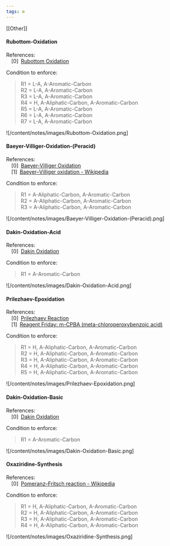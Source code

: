 ```yaml
---
tags: ⚙️
---
```

[[Other]]

#### Rubottom-Oxidation

References:   
 [0] [Rubottom Oxidation](https://synarchive.com/named-reactions/rubottom-oxidation)  
 


 
  Condition to enforce: 
> R1 = L-A, A-Aromatic-Carbon  
> R2 = L-A, A-Aromatic-Carbon  
> R3 = L-A, A-Aromatic-Carbon  
> R4 = H, A-Aliphatic-Carbon, A-Aromatic-Carbon  
> R5 = L-A, A-Aromatic-Carbon  
> R6 = L-A, A-Aromatic-Carbon  
> R7 = L-A, A-Aromatic-Carbon  
> 




![/content/notes/images/Rubottom-Oxidation.png]

#### Baeyer-Villiger-Oxidation-(Peracid)

References:   
 [0] [Baeyer-Villiger Oxidation](https://www.organic-chemistry.org/namedreactions/baeyer-villiger-oxidation.shtm)  
 [1] [Baeyer–Villiger oxidation - Wikipedia](https://en.wikipedia.org/wiki/Baeyer–Villiger_oxidation)  
 


 
  Condition to enforce: 
> R1 = A-Aliphatic-Carbon, A-Aromatic-Carbon  
> R2 = A-Aliphatic-Carbon, A-Aromatic-Carbon  
> R3 = A-Aliphatic-Carbon, A-Aromatic-Carbon  
> 




![/content/notes/images/Baeyer-Villiger-Oxidation-(Peracid).png]

#### Dakin-Oxidation-Acid

References:   
 [0] [Dakin Oxidation](https://synarchive.com/named-reactions/dakin-oxidation)  
 


 
  Condition to enforce: 
> R1 = A-Aromatic-Carbon  
> 




![/content/notes/images/Dakin-Oxidation-Acid.png]

#### Prilezhaev-Epoxidation

References:   
 [0] [Prilezhaev Reaction](https://www.organic-chemistry.org/namedreactions/prilezhaev-reaction.shtm)  
 [1] [Reagent Friday: m-CPBA (meta-chloroperoxybenzoic acid)](https://www.masterorganicchemistry.com/2011/06/17/reagent-friday-m-cpba-meta-chloroperoxybenzoic-acid/)  
 


 
  Condition to enforce: 
> R1 = H, A-Aliphatic-Carbon, A-Aromatic-Carbon  
> R2 = H, A-Aliphatic-Carbon, A-Aromatic-Carbon  
> R3 = H, A-Aliphatic-Carbon, A-Aromatic-Carbon  
> R4 = H, A-Aliphatic-Carbon, A-Aromatic-Carbon  
> R5 = H, A-Aliphatic-Carbon, A-Aromatic-Carbon  
> 




![/content/notes/images/Prilezhaev-Epoxidation.png]

#### Dakin-Oxidation-Basic

References:   
 [0] [Dakin Oxidation](https://synarchive.com/named-reactions/dakin-oxidation)  
 


 
  Condition to enforce: 
> R1 = A-Aromatic-Carbon  
> 




![/content/notes/images/Dakin-Oxidation-Basic.png]

#### Oxaziridine-Synthesis

References:   
 [0] [Pomeranz–Fritsch reaction - Wikipedia](https://en.wikipedia.org/wiki/Pomeranz%E2%80%93Fritsch_reaction)  
 


 
  Condition to enforce: 
> R1 = H, A-Aliphatic-Carbon, A-Aromatic-Carbon  
> R2 = H, A-Aliphatic-Carbon, A-Aromatic-Carbon  
> R3 = H, A-Aliphatic-Carbon, A-Aromatic-Carbon  
> R4 = H, A-Aliphatic-Carbon, A-Aromatic-Carbon  
> 




![/content/notes/images/Oxaziridine-Synthesis.png]

